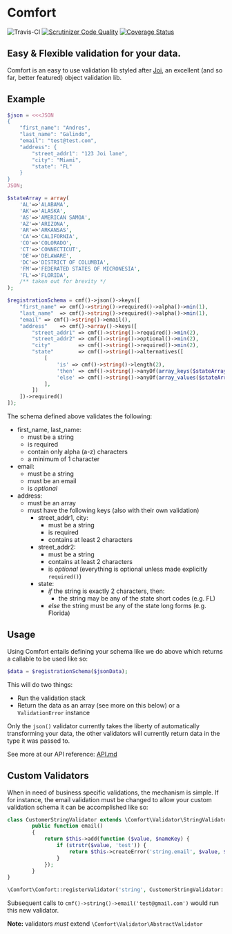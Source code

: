# Comfort
![Travis-CI](https://api.travis-ci.org/mrferos/comfort.svg)
[![Scrutinizer Code Quality](https://scrutinizer-ci.com/g/mrferos/comfort/badges/quality-score.png?b=master)](https://scrutinizer-ci.com/g/mrferos/comfort/?branch=master)
[![Coverage Status](https://coveralls.io/repos/github/mrferos/comfort/badge.svg?branch=master)](https://coveralls.io/github/mrferos/comfort?branch=master)<br />

## Easy & Flexible validation for your data.

Comfort is an easy to use validation lib styled after [Joi](https://github.com/hapijs/joi), an excellent (and so far, better featured) object validation lib.

## Example
```php
$json = <<<JSON
{
    "first_name": "Andres",
    "last_name": "Galindo",
    "email": "test@test.com",
    "address": {
        "street_addr1": "123 Joi lane",
        "city": "Miami",
        "state": "FL"
    }
}
JSON;

$stateArray = array(
    'AL'=>'ALABAMA',
    'AK'=>'ALASKA',
    'AS'=>'AMERICAN SAMOA',
    'AZ'=>'ARIZONA',
    'AR'=>'ARKANSAS',
    'CA'=>'CALIFORNIA',
    'CO'=>'COLORADO',
    'CT'=>'CONNECTICUT',
    'DE'=>'DELAWARE',
    'DC'=>'DISTRICT OF COLUMBIA',
    'FM'=>'FEDERATED STATES OF MICRONESIA',
    'FL'=>'FLORIDA',
    /** taken out for brevity */
);

$registrationSchema = cmf()->json()->keys([
    "first_name" => cmf()->string()->required()->alpha()->min(1),
    "last_name"  => cmf()->string()->required()->alpha()->min(1),
    "email" => cmf()->string()->email(),
    "address"    => cmf()->array()->keys([
        "street_addr1" => cmf()->string()->required()->min(2),
        "street_addr2" => cmf()->string()->optional()->min(2),
        "city"         => cmf()->string()->required()->min(2),
        "state"        => cmf()->string()->alternatives([
            [
                'is' => cmf()->string()->length(2),
                'then' => cmf()->string()->anyOf(array_keys($stateArray)),
                'else' => cmf()->string()->anyOf(array_values($stateArray))
            ],
        ])
    ])->required()
]);
```

The schema defined above validates the following:

- first_name, last_name:
    - must be a string
    - is required
    - contain only alpha (a-z) characters
    - a minimum of 1 character
- email:
    - must be a string
    - must be an email
    - is _optional_
- address:
    - must be an array
    - must have the following keys (also with their own validation)
        - street_addr1, city:
            - must be a string
            - is required
            - contains at least 2 characters
        - street_addr2:
            - must be a string
            - contains at least 2 characters
            - is _optional_ (everything is optional unless made explicitly `required()`)
        - state:
            - _if_ the string is exactly 2 characters, then:
                - the string may be any of the state short codes (e.g. FL)
            - _else_ the string must be any of the state long forms (e.g. Florida)

## Usage

Using Comfort entails defining your schema like we do above which returns a callable to be used like so:
```php
$data = $registrationSchema($jsonData);
```
This will do two things:

- Run the validation stack
- Return the data as an array (see more on this below) or a `ValidationError` instance

Only the `json()` validator currently takes the liberty of automatically transforming your data, the other validators
will currently return data in the type it was passed to.

See more at our API reference: [API.md](API.md)

## Custom Validators

When in need of business specific validations, the mechanism is simple. If for instance, the
email validation must be changed to allow your custom validation schema it can be accomplished like so:

```php
class CustomerStringValidator extends \Comfort\Validator\StringValidator {        
        public function email()
        {
            return $this->add(function ($value, $nameKey) {
                if (strstr($value, 'test')) {
                    return $this->createError('string.email', $value, $nameKey);
                }
            });
        }
}

\Comfort\Comfort::registerValidator('string', CustomerStringValidator::class);
```

Subsequent calls to `cmf()->string()->email('test@gmail.com')` would run this new validator.

**Note:** validators _must_ extend `\Comfort\Validator\AbstractValidator`